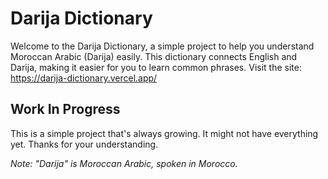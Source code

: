 # Darija Dictionary

Welcome to the Darija Dictionary, a simple project to help you understand Moroccan Arabic (Darija) easily. This dictionary connects English and Darija, making it easier for you to learn common phrases.
Visit the site: https://darija-dictionary.vercel.app/

## Work In Progress

This is a simple project that's always growing. It might not have everything yet. Thanks for your understanding.

*Note: "Darija" is Moroccan Arabic, spoken in Morocco.*
